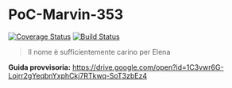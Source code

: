 # PoC-Marvin-353
[![Coverage Status](https://coveralls.io/repos/github/M9k/PoC-Marvin-353/badge.svg?branch=master&t=nbbMKt)](https://coveralls.io/github/M9k/PoC-Marvin-353?branch=master)
[![Build Status](https://travis-ci.com/M9k/PoC-Marvin-353.svg?token=ZWHf1sJLWQfnQeTFEYhN&branch=master)](https://travis-ci.com/M9k/PoC-Marvin-353)

> Il nome è sufficientemente carino per Elena

**Guida provvisoria:**
https://drive.google.com/open?id=1C3vwr6G-Lojrr2gYeqbnYxphCkj7RTkwq-SoT3zbEz4
